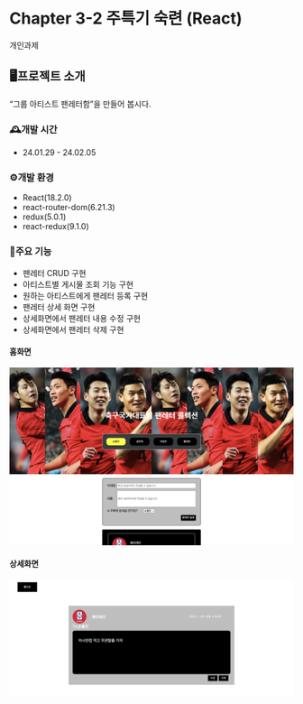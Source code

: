 # Chapter 3-2 주특기 숙련 (React)
개인과제

## 🖥️프로젝트 소개
“그룹 아티스트 팬레터함”을 만들어 봅시다.

### 🕰️개발 시간
- 24.01.29 - 24.02.05

### ⚙️개발 환경
- React(18.2.0)
- react-router-dom(6.21.3)
- redux(5.0.1)
- react-redux(9.1.0)

### 📌주요 기능
- 팬레터 CRUD 구현
- 아티스트별 게시물 조회 기능 구현
- 원하는 아티스트에게 팬레터 등록 구현
- 팬레터 상세 화면 구현
- 상세화면에서 팬레터 내용 수정 구현
- 상세화면에서 팬레터 삭제 구현


#### 홈화면
 ![이미지 이름](https://github.com/porosadporosad/Fan-letter/blob/redux/main.png)

#### 상세화면
![이미지 이름](https://github.com/porosadporosad/Fan-letter/blob/redux/subimg.png)
 
 
